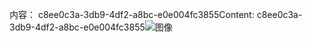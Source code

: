 <span data-ttu-id="01980-101">内容： c8ee0c3a-3db9-4df2-a8bc-e0e004fc3855</span><span class="sxs-lookup"><span data-stu-id="01980-101">Content: c8ee0c3a-3db9-4df2-a8bc-e0e004fc3855</span></span>![图像](f71211ca-9f6d-4f76-b6f7-d805efae317b.png)
